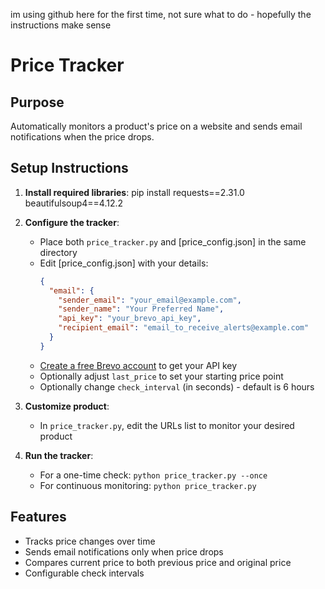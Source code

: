 im using github here for the first time, not sure what to do - hopefully the instructions make sense 

# Price Tracker

## Purpose
Automatically monitors a product's price on a website and sends email notifications when the price drops.

## Setup Instructions

1. **Install required libraries**: pip install requests==2.31.0 beautifulsoup4==4.12.2


2. **Configure the tracker**:
   - Place both `price_tracker.py` and [price_config.json] in the same directory
   - Edit [price_config.json] with your details:
     ```json
     {
       "email": {
         "sender_email": "your_email@example.com",
         "sender_name": "Your Preferred Name",
         "api_key": "your_brevo_api_key",
         "recipient_email": "email_to_receive_alerts@example.com"
       }
     }
     ```
   - [Create a free Brevo account](https://www.brevo.com/free/) to get your API key
   - Optionally adjust `last_price` to set your starting price point
   - Optionally change `check_interval` (in seconds) - default is 6 hours

3. **Customize product**:
   - In `price_tracker.py`, edit the URLs list to monitor your desired product

4. **Run the tracker**:
   - For a one-time check: `python price_tracker.py --once`
   - For continuous monitoring: `python price_tracker.py`

## Features
- Tracks price changes over time
- Sends email notifications only when price drops
- Compares current price to both previous price and original price
- Configurable check intervals
